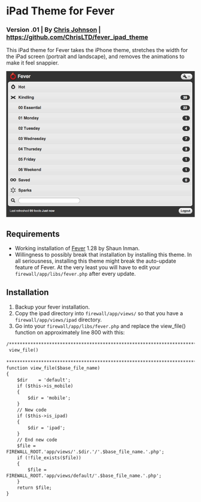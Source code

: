 # iPad Theme for Fever
### Version .01 | By [Chris Johnson](http://chrisltd.com) | https://github.com/ChrisLTD/fever_ipad_theme

This iPad theme for Fever takes the iPhone theme, stretches the width for the iPad screen (portrait and landscape), and removes the animations to make it feel snappier.

![Screenshot](https://github.com/chrisltd/fever_ipad_theme/raw/master/screenshot.png)

## Requirements
* Working installation of [Fever](http://feedafever.com/) 1.28 by Shaun Inman.
* Willingness to possibly break that installation by installing this theme. In all seriousness, installing this theme might break the auto-update feature of Fever. At the very least you will have to edit your `firewall/app/libs/fever.php` after every update.

## Installation
1. Backup your fever installation.
2. Copy the ipad directory into `firewall/app/views/` so that you have a `firewall/app/views/ipad` directory.
3. Go into your `firewall/app/libs/fever.php` and replace the view_file() function on approximately line 800 with this:
```
/**************************************************************************
 view_file()
 **************************************************************************/
function view_file($base_file_name)
{
	$dir	= 'default';
	if ($this->is_mobile)
	{
		$dir = 'mobile';
	}
	// New code
	if ($this->is_ipad)
	{
		$dir = 'ipad';
	}
	// End new code
	$file = FIREWALL_ROOT.'app/views/'.$dir.'/'.$base_file_name.'.php';
	if (!file_exists($file))
	{
		$file = FIREWALL_ROOT.'app/views/default/'.$base_file_name.'.php';
	}
	return $file;
}
```
